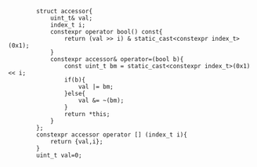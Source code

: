             struct accessor{
                uint_t& val;
                index_t i;
                constexpr operator bool() const{
                    return (val >> i) & static_cast<constexpr index_t>(0x1);
                }
                constexpr accessor& operator=(bool b){
                    const uint_t bm = static_cast<constexpr index_t>(0x1) << i;
                    if(b){
                        val |= bm;
                    }else{
                        val &= ~(bm);
                    }
                    return *this;
                }
            };
            constexpr accessor operator [] (index_t i){
                return {val,i};
            }
            uint_t val=0;